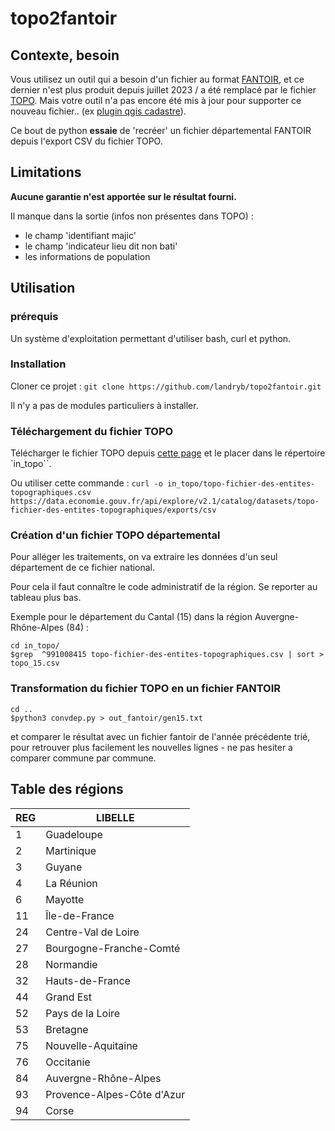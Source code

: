 # topo2fantoir

## Contexte, besoin

Vous utilisez un outil qui a besoin d'un fichier au format
[FANTOIR](https://fr.wikipedia.org/wiki/FANTOIR), et ce dernier n'est plus
produit depuis juillet 2023 / a été remplacé par le fichier
[TOPO](https://www.data.gouv.fr/fr/datasets/fichier-des-entites-topographiques-topo-dgfip-1/).
Mais votre outil n'a pas encore été mis à jour pour supporter ce nouveau
fichier.. (ex [plugin qgis cadastre](https://github.com/3liz/QgisCadastrePlugin/issues/345)).

Ce bout de python **essaie** de 'recréer' un fichier départemental FANTOIR depuis
l'export CSV du fichier TOPO.


## Limitations

**Aucune garantie n'est apportée sur le résultat fourni.**

Il manque dans la sortie (infos non présentes dans TOPO) :
- le champ 'identifiant majic'
- le champ 'indicateur lieu dit non bati'
- les informations de population


## Utilisation

### prérequis

Un système d'exploitation permettant d'utiliser bash, curl et python.


### Installation

Cloner ce projet : `git clone https://github.com/landryb/topo2fantoir.git`

Il n'y a pas de modules particuliers à installer.


### Téléchargement du fichier TOPO

Télécharger le fichier TOPO depuis [cette page](https://www.data.gouv.fr/fr/datasets/fichier-des-entites-topographiques-topo-dgfip-1/) et le placer dans le répertoire `in_topo``.

Ou utiliser cette commande : `curl -o in_topo/topo-fichier-des-entites-topographiques.csv https://data.economie.gouv.fr/api/explore/v2.1/catalog/datasets/topo-fichier-des-entites-topographiques/exports/csv`


### Création d'un fichier TOPO départemental

Pour alléger les traitements, on va extraire les données d'un seul département de ce fichier national.

Pour cela il faut connaître le code administratif de la région. Se reporter au tableau plus bas.

Exemple pour le département du Cantal (15) dans la région Auvergne-Rhône-Alpes (84) :

```
cd in_topo/
$grep  ^991008415 topo-fichier-des-entites-topographiques.csv | sort > topo_15.csv
```

### Transformation du fichier TOPO en un fichier FANTOIR

```
cd ..
$python3 convdep.py > out_fantoir/gen15.txt
```

et comparer le résultat avec un fichier fantoir de l'année précédente trié,
pour retrouver plus facilement les nouvelles lignes - ne pas hesiter a comparer
commune par commune.


## Table des régions

| REG | LIBELLE                      |
|-----|------------------------------|
| 1   | Guadeloupe                   |
| 2   | Martinique                   |
| 3   | Guyane                       |
| 4   | La Réunion                   |
| 6   | Mayotte                      |
| 11  | Île-de-France                |
| 24  | Centre-Val de Loire          |
| 27  | Bourgogne-Franche-Comté      |
| 28  | Normandie                    |
| 32  | Hauts-de-France              |
| 44  | Grand Est                    |
| 52  | Pays de la Loire             |
| 53  | Bretagne                     |
| 75  | Nouvelle-Aquitaine           |
| 76  | Occitanie                    |
| 84  | Auvergne-Rhône-Alpes         |
| 93  | Provence-Alpes-Côte d'Azur   |
| 94  | Corse                        |

